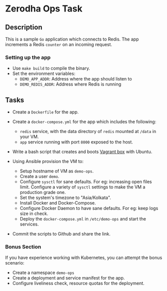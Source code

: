 # Zerodha Ops Task

## Description

This is a sample `Go` application which connects to Redis. The app increments a Redis `counter` on an incoming request.

### Setting up the app

- Use `make build` to compile the binary.
- Set the environment variables:
  - `DEMO_APP_ADDR`: Address where the app should listen to
  - `DEMO_REDIS_ADDR`: Address where Redis is running

## Tasks

- Create a `Dockerfile` for the app.

- Create a `docker-compose.yml` for the app which includes the following:

  - `redis` service, with the data directory of `redis` mounted at `/data` in your VM.
  - `app` service running with port `8000` exposed to the host.

- Write a bash script that creates and boots [Vagrant box](https://vagrant.io) with Ubuntu.

- Using Ansible provision the VM to:

  - Setup hostname of VM as `demo-ops`.
  - Create a user `demo`.
  - Configure `sysctl` for sane defaults. For eg: increasing open files limit. Configure a variety of `sysctl` settings to make the VM a production grade one.
  - Set the system's timezone to "Asia/Kolkata".
  - Install Docker and Docker-Compose.
  - Configure Docker Daemon to have sane defaults. For eg: keep logs size in check.
  - Deploy the `docker-compose.yml` in `/etc/demo-ops` and start the services.

- Commit the scripts to Github and share the link.

### Bonus Section

If you have experience working with Kubernetes, you can attempt the bonus scenario:

- Create a namespace `demo-ops`
- Create a deployment and service manifest for the app.
- Configure liveliness check, resource quotas for the deployment.

